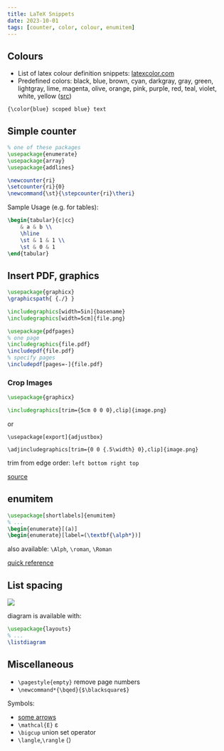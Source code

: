 ```yaml
---
title: LaTeX Snippets
date: 2023-10-01
tags: [counter, color, colour, enumitem]
---
```


## Colours

- List of latex colour definition snippets: [latexcolor.com](https://latexcolor.com/)
- Predefined colors: black, blue, brown, cyan, darkgray, gray, green, lightgray, lime, magenta, olive, orange, pink, purple, red, teal, violet, white, yellow ([src](https://en.wikibooks.org/wiki/LaTeX/Colors))

`{\color{blue} scoped blue} text`

## Simple counter

```latex
% one of these packages
\usepackage{enumerate}
\usepackage{array}
\usepackage{addlines}

\newcounter{ri}
\setcounter{ri}{0}
\newcommand{\st}{\stepcounter{ri}\theri}
```
Sample Usage (e.g. for tables):
```latex
\begin{tabular}{c|cc}
    & a & b \\
    \hline
    \st & 1 & 1 \\
    \st & 0 & 1
\end{tabular}
```

## Insert PDF, graphics

```latex
\usepackage{graphicx}
\graphicspath{ {./} }

\includegraphics[width=5in]{basename}
\includegraphics[width=5cm]{file.png}

\usepackage{pdfpages}
% one page
\includegraphics{file.pdf}
\includepdf{file.pdf}
% specify pages
\includepdf[pages=-]{file.pdf}
```

### Crop Images

```latex
\usepackage{graphicx}

\includegraphics[trim={5cm 0 0 0},clip]{image.png}
```

or

```
\usepackage[export]{adjustbox}

\adjincludegraphics[trim={0 0 {.5\width} 0},clip]{image.png}
```

trim from edge order: `left bottom right top`

[source](https://tex.stackexchange.com/questions/57418/crop-an-inserted-image)

## enumitem

```latex
\usepackage[shortlabels]{enumitem}
% ...
\begin{enumerate}[(a)]
\begin{enumerate}[label=(\textbf{\alph*})]
```

also available: `\Alph`, `\roman`, `\Roman`

[quick reference](https://ctan.math.illinois.edu/macros/latex/contrib/enumitem/enumitem.pdf)


## List spacing

![](https://images.ctfassets.net/nrgyaltdicpt/67uSeKS7soJ7j4yHs0IpDQ/319c15cf752ff6958ef6f1d509bf288e/LaTeX_list_parameters-plain.svg)

diagram is available with:

```latex
\usepackage{layouts}
% ...
\listdiagram
```


## Miscellaneous

* `\pagestyle{empty}` remove page numbers
* `\newcommand*{\bqed}{$\blacksquare$}`

Symbols:
* [some arrows](https://garsia.math.yorku.ca/MPWP/LATEXmath/node9.html)
* `\mathcal{E}` ε
* `\bigcup` union set operator
* `\langle`,`\rangle` ⟨⟩

<style>
h2 + div pre.highlight, h2 + ul { margin-top: 0; }
</style>

